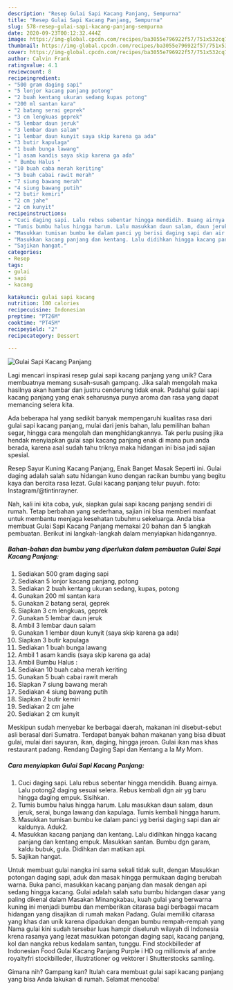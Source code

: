 ```yaml
---
description: "Resep Gulai Sapi Kacang Panjang, Sempurna"
title: "Resep Gulai Sapi Kacang Panjang, Sempurna"
slug: 578-resep-gulai-sapi-kacang-panjang-sempurna
date: 2020-09-23T00:12:32.444Z
image: https://img-global.cpcdn.com/recipes/ba3055e796922f57/751x532cq70/gulai-sapi-kacang-panjang-foto-resep-utama.jpg
thumbnail: https://img-global.cpcdn.com/recipes/ba3055e796922f57/751x532cq70/gulai-sapi-kacang-panjang-foto-resep-utama.jpg
cover: https://img-global.cpcdn.com/recipes/ba3055e796922f57/751x532cq70/gulai-sapi-kacang-panjang-foto-resep-utama.jpg
author: Calvin Frank
ratingvalue: 4.1
reviewcount: 8
recipeingredient:
- "500 gram daging sapi"
- "5 lonjor kacang panjang potong"
- "2 buah kentang ukuran sedang kupas potong"
- "200 ml santan kara"
- "2 batang serai geprek"
- "3 cm lengkuas geprek"
- "5 lembar daun jeruk"
- "3 lembar daun salam"
- "1 lembar daun kunyit saya skip karena ga ada"
- "3 butir kapulaga"
- "1 buah bunga lawang"
- "1 asam kandis saya skip karena ga ada"
- " Bumbu Halus "
- "10 buah caba merah keriting"
- "5 buah cabai rawit merah"
- "7 siung bawang merah"
- "4 siung bawang putih"
- "2 butir kemiri"
- "2 cm jahe"
- "2 cm kunyit"
recipeinstructions:
- "Cuci daging sapi. Lalu rebus sebentar hingga mendidih. Buang airnya. Lalu potong2 daging sesuai selera. Rebus kembali dgn air yg baru hingga daging empuk. Sisihkan."
- "Tumis bumbu halus hingga harum. Lalu masukkan daun salam, daun jeruk, serai, bunga lawang dan kapulaga. Tumis kembali hingga harum."
- "Masukkan tumisan bumbu ke dalam panci yg berisi daging sapi dan air kaldunya. Aduk2."
- "Masukkan kacang panjang dan kentang. Lalu didihkan hingga kacang panjang dan kentang empuk. Masukkan santan. Bumbu dgn garam, kaldu bubuk, gula. Didihkan dan matikan api."
- "Sajikan hangat."
categories:
- Resep
tags:
- gulai
- sapi
- kacang

katakunci: gulai sapi kacang 
nutrition: 100 calories
recipecuisine: Indonesian
preptime: "PT26M"
cooktime: "PT45M"
recipeyield: "2"
recipecategory: Dessert

---
```



![Gulai Sapi Kacang Panjang](https://img-global.cpcdn.com/recipes/ba3055e796922f57/751x532cq70/gulai-sapi-kacang-panjang-foto-resep-utama.jpg)

Lagi mencari inspirasi resep gulai sapi kacang panjang yang unik? Cara membuatnya memang susah-susah gampang. Jika salah mengolah maka hasilnya akan hambar dan justru cenderung tidak enak. Padahal gulai sapi kacang panjang yang enak seharusnya punya aroma dan rasa yang dapat memancing selera kita.

Ada beberapa hal yang sedikit banyak mempengaruhi kualitas rasa dari gulai sapi kacang panjang, mulai dari jenis bahan, lalu pemilihan bahan segar, hingga cara mengolah dan menghidangkannya. Tak perlu pusing jika hendak menyiapkan gulai sapi kacang panjang enak di mana pun anda berada, karena asal sudah tahu triknya maka hidangan ini bisa jadi sajian spesial.

Resep Sayur Kuning Kacang Panjang, Enak Banget Masak Seperti ini. Gulai daging adalah salah satu hidangan kuno dengan racikan bumbu yang begitu kaya dan bercita rasa lezat. Gulai kacang panjang telur puyuh. foto: Instagram/@tintinrayner.


Nah, kali ini kita coba, yuk, siapkan gulai sapi kacang panjang sendiri di rumah. Tetap berbahan yang sederhana, sajian ini bisa memberi manfaat untuk membantu menjaga kesehatan tubuhmu sekeluarga. Anda bisa membuat Gulai Sapi Kacang Panjang memakai 20 bahan dan 5 langkah pembuatan. Berikut ini langkah-langkah dalam menyiapkan hidangannya.

<!--inarticleads1-->

##### Bahan-bahan dan bumbu yang diperlukan dalam pembuatan Gulai Sapi Kacang Panjang:

1. Sediakan 500 gram daging sapi
1. Sediakan 5 lonjor kacang panjang, potong
1. Sediakan 2 buah kentang ukuran sedang, kupas, potong
1. Gunakan 200 ml santan kara
1. Gunakan 2 batang serai, geprek
1. Siapkan 3 cm lengkuas, geprek
1. Gunakan 5 lembar daun jeruk
1. Ambil 3 lembar daun salam
1. Gunakan 1 lembar daun kunyit (saya skip karena ga ada)
1. Siapkan 3 butir kapulaga
1. Sediakan 1 buah bunga lawang
1. Ambil 1 asam kandis (saya skip karena ga ada)
1. Ambil  Bumbu Halus :
1. Sediakan 10 buah caba merah keriting
1. Gunakan 5 buah cabai rawit merah
1. Siapkan 7 siung bawang merah
1. Sediakan 4 siung bawang putih
1. Siapkan 2 butir kemiri
1. Sediakan 2 cm jahe
1. Sediakan 2 cm kunyit


Meskipun sudah menyebar ke berbagai daerah, makanan ini disebut-sebut asli berasal dari Sumatra. Terdapat banyak bahan makanan yang bisa dibuat gulai, mulai dari sayuran, ikan, daging, hingga jeroan. Gulai ikan mas khas restaurant padang. Rendang Daging Sapi dan Kentang a la My Mom. 

<!--inarticleads2-->

##### Cara menyiapkan Gulai Sapi Kacang Panjang:

1. Cuci daging sapi. Lalu rebus sebentar hingga mendidih. Buang airnya. Lalu potong2 daging sesuai selera. Rebus kembali dgn air yg baru hingga daging empuk. Sisihkan.
1. Tumis bumbu halus hingga harum. Lalu masukkan daun salam, daun jeruk, serai, bunga lawang dan kapulaga. Tumis kembali hingga harum.
1. Masukkan tumisan bumbu ke dalam panci yg berisi daging sapi dan air kaldunya. Aduk2.
1. Masukkan kacang panjang dan kentang. Lalu didihkan hingga kacang panjang dan kentang empuk. Masukkan santan. Bumbu dgn garam, kaldu bubuk, gula. Didihkan dan matikan api.
1. Sajikan hangat.


Untuk membuat gulai nangka ini sama sekali tidak sulit, dengan Masukkan potongan daging sapi, aduk dan masak hingga permukaan daging berubah warna. Buka panci, masukkan kacang panjang dan masak dengan api sedang hingga kacang. Gulai adalah salah satu bumbu hidangan dasar yang paling dikenal dalam Masakan Minangkabau, kuah gulai yang berwarna kuning ini menjadi bumbu dan memberikan citarasa bagi berbagai macam hidangan yang disajikan di rumah makan Padang. Gulai memiliki citarasa yang khas dan unik karena dipadukan dengan bumbu rempah-rempah yang Nama gulai kini sudah tersebar luas hampir diseluruh wilayah di Indonesia krena rasanya yang lezat masukkan potongan daging sapi, kacang panjang, kol dan nangka rebus kedalam santan, tunggu. Find stockbilleder af Indonesian Food Gulai Kacang Panjang Purple i HD og millionvis af andre royaltyfri stockbilleder, illustrationer og vektorer i Shutterstocks samling. 

Gimana nih? Gampang kan? Itulah cara membuat gulai sapi kacang panjang yang bisa Anda lakukan di rumah. Selamat mencoba!
